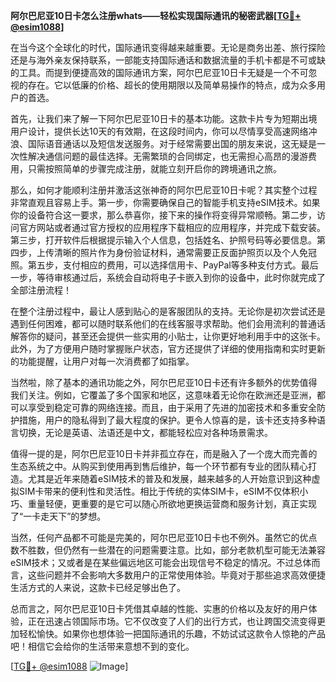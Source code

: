 **阿尔巴尼亚10日卡怎么注册whats——轻松实现国际通讯的秘密武器[[TG💪+ @esim1088](https://t.me/s/esim1088)]**

在当今这个全球化的时代，国际通讯变得越来越重要。无论是商务出差、旅行探险还是与海外亲友保持联系，一部能支持国际通话和数据流量的手机卡都是不可或缺的工具。而提到便捷高效的国际通讯方案，阿尔巴尼亚10日卡无疑是一个不可忽视的存在。它以低廉的价格、超长的使用期限以及简单易操作的特点，成为众多用户的首选。

首先，让我们来了解一下阿尔巴尼亚10日卡的基本功能。这款卡片专为短期出境用户设计，提供长达10天的有效期，在这段时间内，你可以尽情享受高速网络冲浪、国际语音通话以及短信发送服务。对于经常需要出国的朋友来说，这无疑是一次性解决通信问题的最佳选择。无需繁琐的合同绑定，也无需担心高昂的漫游费用，只需按照简单的步骤完成注册，就能立刻开启你的跨境通讯之旅。

那么，如何才能顺利注册并激活这张神奇的阿尔巴尼亚10日卡呢？其实整个过程非常直观且容易上手。第一步，你需要确保自己的智能手机支持eSIM技术。如果你的设备符合这一要求，那么恭喜你，接下来的操作将变得异常顺畅。第二步，访问官方网站或者通过官方授权的应用程序下载相应的应用程序，并完成下载安装。第三步，打开软件后根据提示输入个人信息，包括姓名、护照号码等必要信息。第四步，上传清晰的照片作为身份验证材料，通常需要正反面护照页以及个人免冠照。第五步，支付相应的费用，可以选择信用卡、PayPal等多种支付方式。最后一步，等待审核通过后，系统会自动将电子卡嵌入到你的设备中，此时你就完成了全部注册流程！

在整个注册过程中，最让人感到贴心的是客服团队的支持。无论你是初次尝试还是遇到任何困难，都可以随时联系他们的在线客服寻求帮助。他们会用流利的普通话解答你的疑问，甚至还会提供一些实用的小贴士，让你更好地利用手中的这张卡。此外，为了方便用户随时掌握账户状态，官方还提供了详细的使用指南和实时更新的功能提醒，让用户对每一次消费都了如指掌。

当然啦，除了基本的通讯功能之外，阿尔巴尼亚10日卡还有许多额外的优势值得我们关注。例如，它覆盖了多个国家和地区，这意味着无论你在欧洲还是亚洲，都可以享受到稳定可靠的网络连接。而且，由于采用了先进的加密技术和多重安全防护措施，用户的隐私得到了最大程度的保护。更令人惊喜的是，该卡还支持多种语言切换，无论是英语、法语还是中文，都能轻松应对各种场景需求。

值得一提的是，阿尔巴尼亚10日卡并非孤立存在，而是融入了一个庞大而完善的生态系统之中。从购买到使用再到售后维护，每一个环节都有专业的团队精心打造。尤其是近年来随着eSIM技术的普及和发展，越来越多的人开始意识到这种虚拟SIM卡带来的便利性和灵活性。相比于传统的实体SIM卡，eSIM不仅体积小巧、重量轻便，更重要的是它可以随心所欲地更换运营商和服务计划，真正实现了“一卡走天下”的梦想。

当然，任何产品都不可能是完美的，阿尔巴尼亚10日卡也不例外。虽然它的优点数不胜数，但仍然有一些潜在的问题需要注意。比如，部分老款机型可能无法兼容eSIM技术；又或者是在某些偏远地区可能会出现信号不稳定的情况。不过总体而言，这些问题并不会影响大多数用户的正常使用体验。毕竟对于那些追求高效便捷生活方式的人来说，这款卡已经足够出色了。

总而言之，阿尔巴尼亚10日卡凭借其卓越的性能、实惠的价格以及友好的用户体验，正在迅速占领国际市场。它不仅改变了人们的出行方式，也让跨国交流变得更加轻松愉快。如果你也想体验一把国际通讯的乐趣，不妨试试这款令人惊艳的产品吧！相信它会给你的生活带来意想不到的变化。

[[TG💪+ @esim1088](https://t.me/s/esim1088) ![Image](https://i.postimg.cc/4NQfJmqS/Snipaste-2025-05-13-00-14-12.png)]
